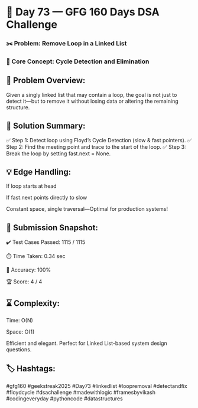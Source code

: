 # 🧠 Day 73 — GFG 160 Days DSA Challenge
### ✂️ Problem: Remove Loop in a Linked List
### 📌 Core Concept: Cycle Detection and Elimination

## 📍 Problem Overview:
Given a singly linked list that may contain a loop, the goal is not just to detect it—but to remove it without losing data or altering the remaining structure.

## 🔁 Solution Summary:
✅ Step 1: Detect loop using Floyd’s Cycle Detection (slow & fast pointers).
✅ Step 2: Find the meeting point and trace to the start of the loop.
✅ Step 3: Break the loop by setting fast.next = None.

## 💡 Edge Handling:
If loop starts at head

If fast.next points directly to slow

Constant space, single traversal—Optimal for production systems!

## 🧪 Submission Snapshot:
✔️ Test Cases Passed: 1115 / 1115

⏱️ Time Taken: 0.34 sec

💯 Accuracy: 100%

🏆 Score: 4 / 4

## ⌛ Complexity:
Time: O(N)

Space: O(1)

Efficient and elegant. Perfect for Linked List-based system design questions.


## 🏷️ Hashtags:
#gfg160 #geekstreak2025 #Day73
#linkedlist #loopremoval #detectandfix
#floydcycle #dsachallenge #madewithlogic
#framesbyvikash #codingeveryday #pythoncode #datastructures
